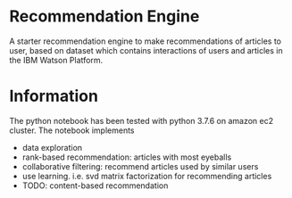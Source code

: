 # Recommendation Engine

A starter recommendation engine to make recommendations of articles to user, based on dataset which contains interactions of users and articles in the IBM Watson Platform.

# Information
The python notebook has been tested with python 3.7.6 on amazon ec2 cluster. The notebook implements
- data exploration
- rank-based recommendation: articles with most eyeballs
- collaborative filtering: recommend articles used by similar users
- use learning. i.e. svd matrix factorization for recommending articles
- TODO: content-based recommendation
